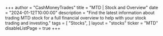 +++
author = "CashMoneyTrades"
title = "MTD | Stock and Overview"
date = "2024-01-12T10:00:00"
description = "Find the latest information about trading MTD stock for a full financial overview to help with your stock trading and investing."
tags = [
   "Stocks",
]
layout = "stocks"
ticker = "MTD"
disableListPage = true
+++
